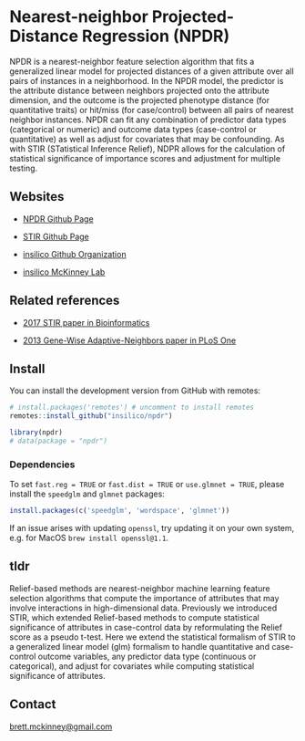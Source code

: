 Nearest-neighbor Projected-Distance Regression (NPDR)
================

NPDR is a nearest-neighbor feature selection algorithm that fits a
generalized linear model for projected distances of a given attribute
over all pairs of instances in a neighborhood. In the NPDR model, the
predictor is the attribute distance between neighbors projected onto the
attribute dimension, and the outcome is the projected phenotype distance
(for quantitative traits) or hit/miss (for case/control) between all
pairs of nearest neighbor instances. NPDR can fit any combination of
predictor data types (categorical or numeric) and outcome data types
(case-control or quantitative) as well as adjust for covariates that may
be confounding. As with STIR (STatistical Inference Relief), NDPR allows
for the calculation of statistical significance of importance scores and
adjustment for multiple testing.

## Websites

-   [NPDR Github Page](https://insilico.github.io/npdr/)

-   [STIR Github Page](https://insilico.github.io/stir/)

-   [insilico Github Organization](https://github.com/insilico)

-   [insilico McKinney Lab](http://insilico.utulsa.edu/)

## Related references

-   [2017 STIR paper in
    Bioinformatics](https://doi.org/10.1093/bioinformatics/bty788)

-   [2013 Gene-Wise Adaptive-Neighbors paper in PLoS
    One](https://journals.plos.org/plosone/article?id=10.1371/journal.pone.0081527)

## Install

You can install the development version from GitHub with remotes:

``` r
# install.packages('remotes') # uncomment to install remotes
remotes::install_github("insilico/npdr")

library(npdr)
# data(package = "npdr")
```

### Dependencies

To set `fast.reg = TRUE` or `fast.dist = TRUE` or `use.glmnet = TRUE`,
please install the `speedglm` and `glmnet` packages:

``` r
install.packages(c('speedglm', 'wordspace', 'glmnet'))
```

If an issue arises with updating `openssl`, try updating it on your own
system, e.g. for MacOS `brew install openssl@1.1`.

## tldr

Relief-based methods are nearest-neighbor machine learning feature
selection algorithms that compute the importance of attributes that may
involve interactions in high-dimensional data. Previously we introduced
STIR, which extended Relief-based methods to compute statistical
significance of attributes in case-control data by reformulating the
Relief score as a pseudo t-test. Here we extend the statistical
formalism of STIR to a generalized linear model (glm) formalism to
handle quantitative and case-control outcome variables, any predictor
data type (continuous or categorical), and adjust for covariates while
computing statistical significance of attributes.

## Contact

[brett.mckinney@gmail.com](brett.mckinney@gmail.com)
